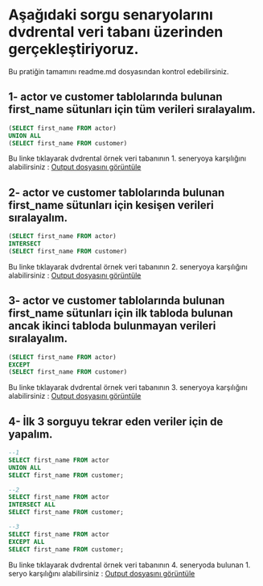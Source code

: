 # Aşağıdaki sorgu senaryolarını dvdrental veri tabanı üzerinden gerçekleştiriyoruz.
Bu pratiğin tamamını readme.md dosyasından kontrol edebilirsiniz. 




## 1- actor ve customer tablolarında bulunan first_name sütunları için tüm verileri sıralayalım.
```sql
(SELECT first_name FROM actor)
UNION ALL
(SELECT first_name FROM customer)
```
Bu linke tıklayarak dvdrental örnek veri tabanının 1. seneryoya karşılığını alabilirsiniz : 
[Output dosyasını görüntüle](output_veri/data_1.csv)




## 2- actor ve customer tablolarında bulunan first_name sütunları için kesişen verileri sıralayalım.
```sql
(SELECT first_name FROM actor)
INTERSECT
(SELECT first_name FROM customer)
```
Bu linke tıklayarak dvdrental örnek veri tabanının 2. seneryoya karşılığını alabilirsiniz : 
[Output dosyasını görüntüle](output_veri/data_2.csv)



## 3- actor ve customer tablolarında bulunan first_name sütunları için ilk tabloda bulunan ancak ikinci tabloda bulunmayan verileri sıralayalım.
```sql
(SELECT first_name FROM actor)
EXCEPT
(SELECT first_name FROM customer)
```
Bu linke tıklayarak dvdrental örnek veri tabanının 3. seneryoya karşılığını alabilirsiniz : 
[Output dosyasını görüntüle](output_veri/data_3.csv)



## 4- İlk 3 sorguyu tekrar eden veriler için de yapalım.
```sql
--1
SELECT first_name FROM actor
UNION ALL
SELECT first_name FROM customer;

--2
SELECT first_name FROM actor
INTERSECT ALL
SELECT first_name FROM customer;

--3
SELECT first_name FROM actor
EXCEPT ALL
SELECT first_name FROM customer;
```
Bu linke tıklayarak dvdrental örnek veri tabanının 4. seneryoda bulunan 1. seryo karşılığını alabilirsiniz : 
[Output dosyasını görüntüle](output_veri/data_4.csv)
